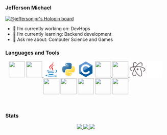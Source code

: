 
### Jefferson Michael
[![@jeffersonjpr's Holopin board](https://holopin.me/jeffersonjpr)](https://holopin.io/@jeffersonjpr)

- 🔭 I’m currently working on: DevHops
- 🌱 I’m currently learning: Backend development
- 💬 Ask me about: Computer Science and Games

### Languages and Tools
<p align="center">
<a href="https://www.archlinux.org/"><img src="https://www.archlinux.org/logos/archlinux-icon-crystal-64.svg" width="50px" height="50px "/></a>
<a href="https://joplinapp.org/"><img src="https://upload.wikimedia.org/wikipedia/en/0/08/Joplin-icon.svg" width="50px" height="50px"/> </a>
<a href="https://en.wikipedia.org/wiki/Java_(programming_language)"><img src="https://raw.githubusercontent.com/devicons/devicon/master/icons/java/java-original.svg" width="50px" height="50px"/></a>
<a href="https://www.python.org/"><img src="https://raw.githubusercontent.com/devicons/devicon/master/icons/python/python-original.svg" width="50px" height="50px"/></a>
<a href="https://en.wikipedia.org/wiki/C_(programming_language)"><img src="https://raw.githubusercontent.com/devicons/devicon/master/icons/c/c-original.svg" width="50px" height="50px"/></a>
<a href="https://en.wikipedia.org/wiki/C%2B%2B"><img src="https://upload.wikimedia.org/wikipedia/commons/thumb/1/18/ISO_C%2B%2B_Logo.svg/800px-ISO_C%2B%2B_Logo.svg.png" width="50px" height="50px"/> </a>
<a href="https://en.wikipedia.org/wiki/PHP"><img src="https://cdn.jsdelivr.net/gh/devicons/devicon/icons/php/php-original.svg" width="50px" height="50px"/> </a>
<a href="https://atom.io/"><img src="https://raw.githubusercontent.com/devicons/devicon/master/icons/atom/atom-original.svg" width="50px" height="50px"/></a>
<a href="https://github.com/jeffersonjpr"><img src="github.svg" width="50px" height="50px"/></a>
<a href="https://www.anaconda.com/"><img src="https://www.psych.mcgill.ca/labs/mogillab/anaconda2/pkgs/anaconda-navigator-1.4.3-py27_0/lib/python2.7/site-packages/anaconda_navigator/static/images/anaconda-icon-1024x1024.png" width="50px" height="50px"/></a>
<a href="https://jupyter.org/"><img src="https://upload.wikimedia.org/wikipedia/commons/3/38/Jupyter_logo.svg" width="50px" height="50px"/></a>
<a href="https://stackoverflow.com/"><img src="https://upload.wikimedia.org/wikipedia/commons/e/ef/Stack_Overflow_icon.svg" width="50px" height="50px"/></a>
<a href="https://www.tensorflow.org/"><img src="https://www.vectorlogo.zone/logos/tensorflow/tensorflow-icon.svg" width="50px" height="50px"/></a>
<a href="https://keras.io/"><img src="https://upload.wikimedia.org/wikipedia/commons/a/ae/Keras_logo.svg" width="50px" height="50px"/></a>
</p>
<br>

### Stats

<a href="https://github.com/jeffersonjpr">
  <p align="center">
    <img src="https://github-profile-trophy.vercel.app/?username=jeffersonjpr&theme=juicyfresh&no-bg=true&column=7" width="770px"/>
    <img src="https://github-readme-stats.vercel.app/api/top-langs/?username=jeffersonjpr&layout=compact&langs_count=8&theme=monokai&bg_color=0D1117" height="175px"/>
    <img src="https://github-readme-stats.vercel.app/api?username=jeffersonjpr&theme=monokai&bg_color=0D1117" height="175px"/>
  </p>
</a>

[jeffersonjpr]: https://github.com/jeffersonjpr


<!--
**jeffersonjpr/jeffersonjpr** is a ✨ _special_ ✨ repository because its `README.md` (this file) appears on your GitHub profile.

Here are some ideas to get you started:

- 🔭 I’m currently working on ...
- 🌱 I’m currently learning ...
- 👯 I’m looking to collaborate on ...
- 🤔 I’m looking for help with ...
- 💬 Ask me about ...
- 📫 How to reach me: ...
- 😄 Pronouns: ...
- ⚡ Fun fact: ...

<p align="center">
    <img src="https://spotify-github-profile.vercel.app/api/view?uid=jeffersonjpr&cover_image=true"/>
</p>

wakatime
-->
